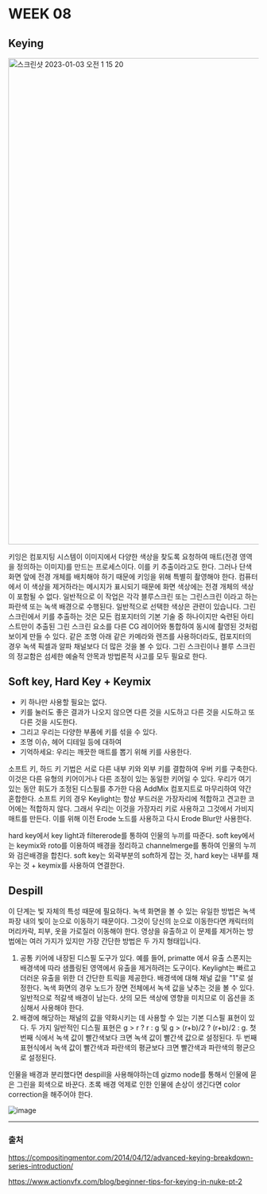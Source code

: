 # WEEK 08
## Keying
<img width="977" alt="스크린샷 2023-01-03 오전 1 15 20" src="https://user-images.githubusercontent.com/112941366/210256467-429ec138-60b9-420e-b9f7-92abcb965831.png">

키잉은 컴포지팅 시스템이 이미지에서 다양한 색상을 찾도록 요청하여 매트(전경 영역을 정의하는 이미지)를 만드는 프로세스이다. 이를 키 추출이라고도 한다. 그러나 단색 화면 앞에 전경 개체를 배치해야 하기 때문에 키잉을 위해 특별히 촬영해야 한다. 컴퓨터에서 이 색상을 제거하라는 메시지가 표시되기 때문에 화면 색상에는 전경 개체의 색상이 포함될 수 없다. 일반적으로 이 작업은 각각 블루스크린 또는 그린스크린 이라고 하는 파란색 또는 녹색 배경으로 수행된다. 일반적으로 선택한 색상은 관련이 있습니다. 그린스크린에서 키를 추출하는 것은 모든 컴포지터의 기본 기술 중 하나이지만 숙련된 아티스트만이 추출된 그린 스크린 요소를 다른 CG 레이어와 통합하여 동시에 촬영된 것처럼 보이게 만들 수 있다. 같은 조명 아래 같은 카메라와 렌즈를 사용하더라도, 컴포지터의 경우 녹색 픽셀과 알파 채널보다 더 많은 것을 볼 수 있다. 그린 스크린이나 블루 스크린의 정교함은 섬세한 예술적 안목과 방법론적 사고를 모두 필요로 한다.

## Soft key, Hard Key + Keymix
- 키 하나만 사용할 필요는 없다.
- 키를 눌러도 좋은 결과가 나오지 않으면 다른 것을 시도하고 다른 것을 시도하고 또 다른 것을 시도한다.
- 그리고 우리는 다양한 부품에 키를 섞을 수 있다.
- 조명 이슈, 헤어 디테일 등에 대하여
- 기억하세요: 우리는 깨끗한 매트를 뽑기 위해 키를 사용한다.

소프트 키, 하드 키 기법은 서로 다른 내부 키와 외부 키를 결합하여 우버 키를 구축한다. 이것은 다른 유형의 키어이거나 다른 조정이 있는 동일한 키어일 수 있다. 우리가 여기 있는 동안 휘도가 조정된 디스필를 추가한 다음 AddMix 컴포지트로 마무리하여 약간 혼합한다. 소프트 키의 경우 Keylight는 항상 부드러운 가장자리에 적합하고 견고한 코어에는 적합하지 않다. 그래서 우리는 이것을 가장자리 키로 사용하고 그것에서 가비지 매트를 만든다. 이를 위해 이전 Erode 노드를 사용하고 다시 Erode Blur만 사용한다. 

hard key에서 key light과 filtererode를 통하여 인물의 누끼를 따준다. soft key에서는 keymix와 roto를 이용하여 배경을 정리하고 channelmerge를 통하여 인물의 누끼와 검은배경을 합친다. soft key는 외곽부분의 soft하게 잡는 것, hard key는 내부를 채우는 것 + keymix를 사용하여 연결한다.

## Despill
이 단계는 빛 자체의 특성 때문에 필요하다. 녹색 화면을 볼 수 있는 유일한 방법은 녹색 파장 내의 빛이 눈으로 이동하기 때문이다. 그것이 당신의 눈으로 이동한다면 캐릭터의 머리카락, 피부, 옷을 가로질러 이동해야 한다. 영상을 유출하고 이 문제를 제거하는 방법에는 여러 가지가 있지만 가장 간단한 방법은 두 가지 형태입니다.

1. 공통 키어에 내장된 디스필 도구가 있다. 예를 들어, primatte 에서 유출 스폰지는 배경색에 따라 샘플링된 영역에서 유출을 제거하려는 도구이다. Keylight는 빠르고 더러운 유출을 위한 더 간단한 트릭을 제공한다. 배경색에 대해 채널 값을 "1"로 설정한다. 녹색 화면의 경우 노드가 장면 전체에서 녹색 값을 낮추는 것을 볼 수 있다. 일반적으로 적갈색 배경이 남는다. 샷의 모든 색상에 영향을 미치므로 이 옵션을 조심해서 사용해야 한다.
2. 배경에 해당하는 채널의 값을 약화시키는 데 사용할 수 있는 기본 디스필 표현이 있다. 두 가지 일반적인 디스필 표현은 g > r ? r : g 및 g > (r+b)/2 ? (r+b)/2 : g. 첫 번째 식에서 녹색 값이 빨간색보다 크면 녹색 값이 빨간색 값으로 설정된다. 두 번째 표현식에서 녹색 값이 빨간색과 파란색의 평균보다 크면 빨간색과 파란색의 평균으로 설정된다. 

인물을 배경과 분리했다면 despill을 사용해야하는데 gizmo node를 통해서 인물에 묻은 그린을 회색으로 바꾼다. 초록 배경 억제로 인한 인물에 손상이 생긴다면 color correction을 해주어야 한다.

![image](https://user-images.githubusercontent.com/112941366/210258812-9361c387-c351-4ece-b684-95505e89295a.png)

---

### 출처

https://compositingmentor.com/2014/04/12/advanced-keying-breakdown-series-introduction/

https://www.actionvfx.com/blog/beginner-tips-for-keying-in-nuke-pt-2











